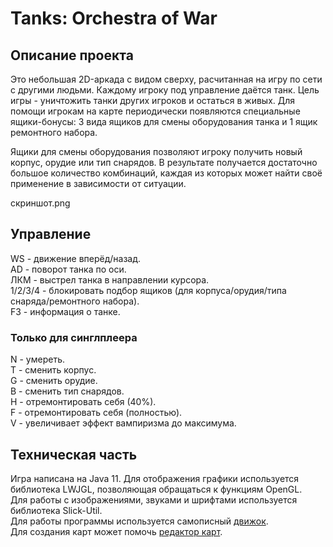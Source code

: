 # Tanks: Orchestra of War
## Описание проекта
Это небольшая 2D-аркада c видом сверху, расчитанная на игру по сети с другими людьми. Каждому игроку под управление даётся танк. Цель игры - уничтожить танки других игроков и остаться в живых. Для помощи игрокам на карте периодически появляются специальные ящики-бонусы: 3 вида ящиков для смены оборудования танка и 1 ящик ремонтного набора. 

Ящики для смены оборудования позволяют игроку получить новый корпус, орудие или тип снарядов. В результате получается достаточно большое количество комбинаций, каждая из которых может найти своё применение в зависимости от ситуации. 

скриншот.png

## Управление 
WS - движение вперёд/назад.  
AD - поворот танка по оси.  
ЛКМ - выстрел танка в направлении курсора.  
1/2/3/4 - блокировать подбор ящиков (для корпуса/орудия/типа снаряда/ремонтного набора).  
F3 - информация о танке.  
### Только для синглплеера
N - умереть.  
T - сменить корпус.  
G - сменить орудие.  
B - сменить тип снарядов.  
H - отремонтировать себя (40%).  
F - отремонтировать себя (полностью).  
V - увеличивает эффект вампиризма до максимума.  

## Техническая часть
Игра написана на Java 11.
Для отображения графики используется библиотека LWJGL, позволяющая обращаться к функциям OpenGL.  
Для работы с изображениями, звуками и шрифтами используется библиотека Slick-Util.  
Для работы программы используется самописный [движок](https://github.com/KeyJ148/Engine).  
Для создания карт может помочь [редактор карт](https://github.com/KeyJ148/MapEditor).
